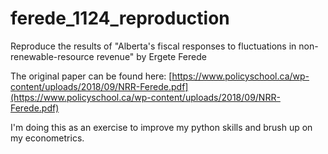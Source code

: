 # ferede_1124_reproduction
Reproduce the results of "Alberta's fiscal responses to fluctuations in non-renewable-resource revenue" by Ergete Ferede

The original paper can be found here:
[https://www.policyschool.ca/wp-content/uploads/2018/09/NRR-Ferede.pdf](https://www.policyschool.ca/wp-content/uploads/2018/09/NRR-Ferede.pdf)

I'm doing this as an exercise to improve my python skills and brush up on my econometrics.



